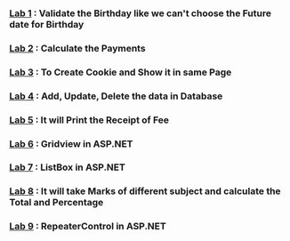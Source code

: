 ### [Lab 1](https://github.com/jatindhobi/ASP.NET-Practical/blob/main/Birthdate_Check.zip) : Validate the Birthday like we can't choose the Future date for Birthday
### [Lab 2](https://github.com/jatindhobi/ASP.NET-Practical/blob/main/Calculate%20Payment.zip) : Calculate the Payments
### [Lab 3](https://github.com/jatindhobi/ASP.NET-Practical/blob/main/Cookie.zip) : To Create Cookie and Show it in same Page
### [Lab 4](https://github.com/jatindhobi/ASP.NET-Practical/blob/main/DatabaseProgram.zip) : Add, Update, Delete the data in Database
### [Lab 5](https://github.com/jatindhobi/ASP.NET-Practical/blob/main/FeeReceipt.zip) : It will Print the Receipt of Fee
### [Lab 6](https://github.com/jatindhobi/ASP.NET-Practical/blob/main/Gridview.zip) : Gridview in ASP.NET
### [Lab 7](https://github.com/jatindhobi/ASP.NET-Practical/blob/main/Listbox.zip) : ListBox in ASP.NET
### [Lab 8](https://github.com/jatindhobi/ASP.NET-Practical/blob/main/Marksheet.zip) : It will take Marks of different subject and calculate the Total and Percentage
### [Lab 9](https://github.com/jatindhobi/ASP.NET-Practical/blob/main/Repeatercontrol.zip) : RepeaterControl in ASP.NET

